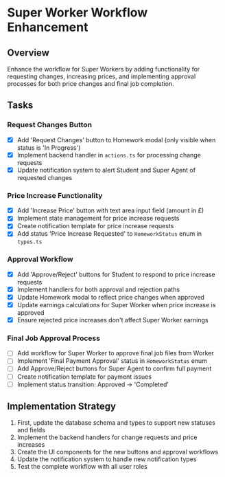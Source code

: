 # Super Worker Workflow Enhancement

## Overview
Enhance the workflow for Super Workers by adding functionality for requesting changes, increasing prices, and implementing approval processes for both price changes and final job completion.

## Tasks

### Request Changes Button
- [x] Add 'Request Changes' button to Homework modal (only visible when status is 'In Progress')
- [x] Implement backend handler in `actions.ts` for processing change requests
- [x] Update notification system to alert Student and Super Agent of requested changes

### Price Increase Functionality
- [x] Add 'Increase Price' button with text area input field (amount in £)
- [x] Implement state management for price increase requests
- [x] Create notification template for price increase requests
- [x] Add status 'Price Increase Requested' to `HomeworkStatus` enum in `types.ts`

### Approval Workflow
- [x] Add 'Approve/Reject' buttons for Student to respond to price increase requests
- [x] Implement handlers for both approval and rejection paths
- [x] Update Homework modal to reflect price changes when approved
- [x] Update earnings calculations for Super Worker when price increase is approved
- [x] Ensure rejected price increases don't affect Super Worker earnings

### Final Job Approval Process
- [ ] Add workflow for Super Worker to approve final job files from Worker
- [ ] Implement 'Final Payment Approval' status in `HomeworkStatus` enum
- [ ] Add Approve/Reject buttons for Super Agent to confirm full payment
- [ ] Create notification template for payment issues
- [ ] Implement status transition: Approved → 'Completed'

## Implementation Strategy

1. First, update the database schema and types to support new statuses and fields
2. Implement the backend handlers for change requests and price increases
3. Create the UI components for the new buttons and approval workflows
4. Update the notification system to handle new notification types
5. Test the complete workflow with all user roles